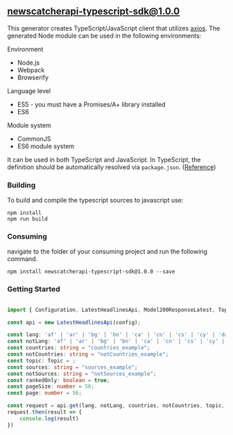 ## newscatcherapi-typescript-sdk@1.0.0

This generator creates TypeScript/JavaScript client that utilizes [axios](https://github.com/axios/axios). The generated Node module can be used in the following environments:

Environment
* Node.js
* Webpack
* Browserify

Language level
* ES5 - you must have a Promises/A+ library installed
* ES6

Module system
* CommonJS
* ES6 module system

It can be used in both TypeScript and JavaScript. In TypeScript, the definition should be automatically resolved via `package.json`. ([Reference](http://www.typescriptlang.org/docs/handbook/typings-for-npm-packages.html))

### Building

To build and compile the typescript sources to javascript use:
```
npm install
npm run build
```

### Consuming

navigate to the folder of your consuming project and run the following command.

```
npm install newscatcherapi-typescript-sdk@1.0.0 --save
```

### Getting Started

```typescript

import { Configuration, LatestHeadlinesApi, Model200ResponseLatest, Topic, ErrorResponse } from "newscatcherapi-typescript-sdk";

const api = new LatestHeadlinesApi(config);

const lang: 'af' | 'ar' | 'bg' | 'bn' | 'ca' | 'cn' | 'cs' | 'cy' | 'da' | 'de' | 'el' | 'en' | 'es' | 'et' | 'fa' | 'fi' | 'fr' | 'gu' | 'he' | 'hi' | 'hr' | 'hu' | 'id' | 'it' | 'ja' | 'kn' | 'ko' | 'lt' | 'lv' | 'mk' | 'ml' | 'mr' | 'ne' | 'nl' | 'false' | 'pa' | 'pl' | 'pt' | 'ro' | 'ru' | 'sk' | 'sl' | 'so' | 'sq' | 'sv' | 'sw' | 'ta' | 'te' | 'th' | 'tl' | 'tr' | 'tw' | 'uk' | 'ur' | 'vi' = "en";
const notLang: 'af' | 'ar' | 'bg' | 'bn' | 'ca' | 'cn' | 'cs' | 'cy' | 'da' | 'de' | 'el' | 'en' | 'es' | 'et' | 'fa' | 'fi' | 'fr' | 'gu' | 'he' | 'hi' | 'hr' | 'hu' | 'id' | 'it' | 'ja' | 'kn' | 'ko' | 'lt' | 'lv' | 'mk' | 'ml' | 'mr' | 'ne' | 'nl' | 'false' | 'pa' | 'pl' | 'pt' | 'ro' | 'ru' | 'sk' | 'sl' | 'so' | 'sq' | 'sv' | 'sw' | 'ta' | 'te' | 'th' | 'tl' | 'tr' | 'tw' | 'uk' | 'ur' | 'vi' = "notLang_example";
const countries: string = "countries_example";
const notCountries: string = "notCountries_example";
const topic: Topic = ;
const sources: string = "sources_example";
const notSources: string = "notSources_example";
const rankedOnly: boolean = true;
const pageSize: number = 56;
const page: number = 56;

const request = api.get(lang, notLang, countries, notCountries, topic, sources, notSources, rankedOnly, pageSize, page);
request.then(result => {
    console.log(result)
})

```
